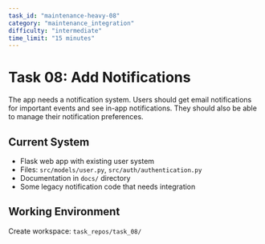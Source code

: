 ```yaml
---
task_id: "maintenance-heavy-08"
category: "maintenance_integration"
difficulty: "intermediate"
time_limit: "15 minutes"
---
```


# Task 08: Add Notifications

The app needs a notification system. Users should get email notifications for important events and see in-app notifications. They should also be able to manage their notification preferences.

## Current System
- Flask web app with existing user system
- Files: `src/models/user.py`, `src/auth/authentication.py`
- Documentation in `docs/` directory
- Some legacy notification code that needs integration

## Working Environment
Create workspace: `task_repos/task_08/` 